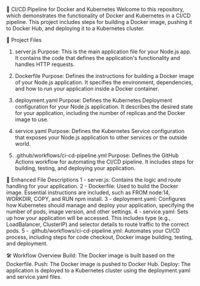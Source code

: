 
🚀 CI/CD Pipeline for Docker and Kubernetes
Welcome to this repository, which demonstrates the functionality of Docker and Kubernetes in a CI/CD pipeline. This project includes steps for building a Docker image, pushing it to Docker Hub, and deploying it to a Kubernetes cluster.

📁 Project Files
1. server.js
Purpose: This is the main application file for your Node.js app. It contains the code that defines the application's functionality and handles HTTP requests.

2. Dockerfile
Purpose: Defines the instructions for building a Docker image of your Node.js application. It specifies the environment, dependencies, and how to run your application inside a Docker container.

3. deployment.yaml
Purpose: Defines the Kubernetes Deployment configuration for your Node.js application. It describes the desired state for your application, including the number of replicas and the Docker image to use.

4. service.yaml
Purpose: Defines the Kubernetes Service configuration that exposes your Node.js application to other services or the outside world.

5. .github/workflows/ci-cd-pipeline.yml
Purpose: Defines the GitHub Actions workflow for automating the CI/CD pipeline. It includes steps for building, testing, and deploying your application.

🎨 Enhanced File Descriptions
1 - server.js: Contains the logic and route handling for your application.
2 - Dockerfile: Used to build the Docker image. Essential instructions are included, such as FROM node:14, WORKDIR, COPY, and RUN npm install.
3 - deployment.yaml: Configures how Kubernetes should manage and deploy your application, specifying the number of pods, image version, and other settings.
4 - service.yaml: Sets up how your application will be accessed. This includes type (e.g., LoadBalancer, ClusterIP) and selector details to route traffic to the correct pods.
5 - .github/workflows/ci-cd-pipeline.yml: Automates your CI/CD process, including steps for code checkout, Docker image building, testing, and deployment.

🛠️ Workflow Overview
Build: The Docker image is built based on the Dockerfile.
Push: The Docker image is pushed to Docker Hub.
Deploy: The application is deployed to a Kubernetes cluster using the deployment.yaml and service.yaml files.
